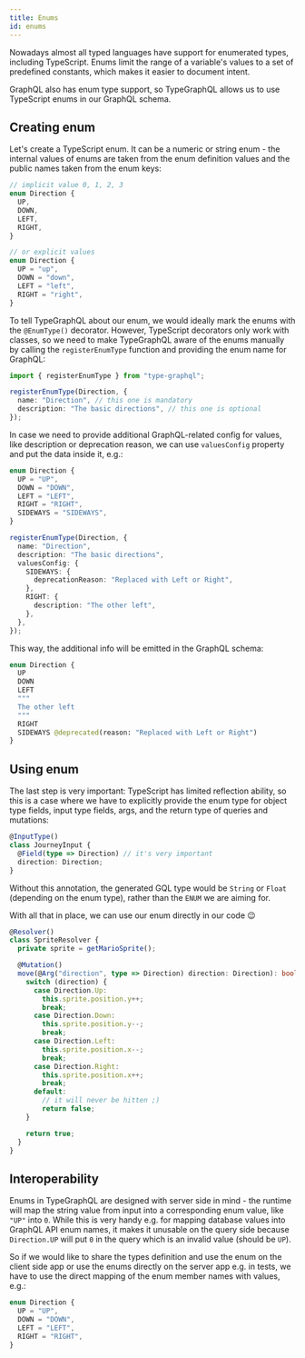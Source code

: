 ```yaml
---
title: Enums
id: enums
---
```


Nowadays almost all typed languages have support for enumerated types, including TypeScript. Enums limit the range of a variable's values to a set of predefined constants, which makes it easier to document intent.

GraphQL also has enum type support, so TypeGraphQL allows us to use TypeScript enums in our GraphQL schema.

## Creating enum

Let's create a TypeScript enum. It can be a numeric or string enum - the internal values of enums are taken from the enum definition values and the public names taken from the enum keys:

```typescript
// implicit value 0, 1, 2, 3
enum Direction {
  UP,
  DOWN,
  LEFT,
  RIGHT,
}

// or explicit values
enum Direction {
  UP = "up",
  DOWN = "down",
  LEFT = "left",
  RIGHT = "right",
}
```

To tell TypeGraphQL about our enum, we would ideally mark the enums with the `@EnumType()` decorator. However, TypeScript decorators only work with classes, so we need to make TypeGraphQL aware of the enums manually by calling the `registerEnumType` function and providing the enum name for GraphQL:

```typescript
import { registerEnumType } from "type-graphql";

registerEnumType(Direction, {
  name: "Direction", // this one is mandatory
  description: "The basic directions", // this one is optional
});
```

In case we need to provide additional GraphQL-related config for values, like description or deprecation reason, we can use `valuesConfig` property and put the data inside it, e.g.:

```typescript
enum Direction {
  UP = "UP",
  DOWN = "DOWN",
  LEFT = "LEFT",
  RIGHT = "RIGHT",
  SIDEWAYS = "SIDEWAYS",
}

registerEnumType(Direction, {
  name: "Direction",
  description: "The basic directions",
  valuesConfig: {
    SIDEWAYS: {
      deprecationReason: "Replaced with Left or Right",
    },
    RIGHT: {
      description: "The other left",
    },
  },
});
```

This way, the additional info will be emitted in the GraphQL schema:

```graphql
enum Direction {
  UP
  DOWN
  LEFT
  """
  The other left
  """
  RIGHT
  SIDEWAYS @deprecated(reason: "Replaced with Left or Right")
}
```

## Using enum

The last step is very important: TypeScript has limited reflection ability, so this is a case where we have to explicitly provide the enum type for object type fields, input type fields, args, and the return type of queries and mutations:

```typescript
@InputType()
class JourneyInput {
  @Field(type => Direction) // it's very important
  direction: Direction;
}
```

Without this annotation, the generated GQL type would be `String` or `Float` (depending on the enum type), rather than the `ENUM` we are aiming for.

With all that in place, we can use our enum directly in our code 😉

```typescript
@Resolver()
class SpriteResolver {
  private sprite = getMarioSprite();

  @Mutation()
  move(@Arg("direction", type => Direction) direction: Direction): boolean {
    switch (direction) {
      case Direction.Up:
        this.sprite.position.y++;
        break;
      case Direction.Down:
        this.sprite.position.y--;
        break;
      case Direction.Left:
        this.sprite.position.x--;
        break;
      case Direction.Right:
        this.sprite.position.x++;
        break;
      default:
        // it will never be hitten ;)
        return false;
    }

    return true;
  }
}
```

## Interoperability

Enums in TypeGraphQL are designed with server side in mind - the runtime will map the string value from input into a corresponding enum value, like `"UP"` into `0`. While this is very handy e.g. for mapping database values into GraphQL API enum names, it makes it unusable on the query side because `Direction.UP` will put `0` in the query which is an invalid value (should be `UP`).

So if we would like to share the types definition and use the enum on the client side app or use the enums directly on the server app e.g. in tests, we have to use the direct mapping of the enum member names with values, e.g.:

```typescript
enum Direction {
  UP = "UP",
  DOWN = "DOWN",
  LEFT = "LEFT",
  RIGHT = "RIGHT",
}
```
